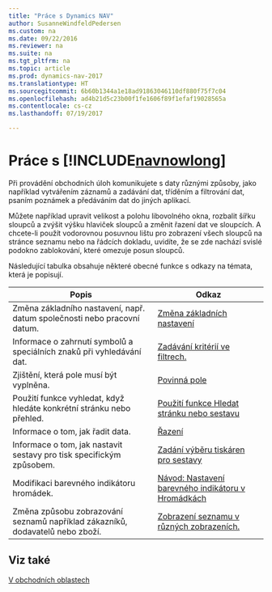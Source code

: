 ```yaml
---
title: "Práce s Dynamics NAV"
author: SusanneWindfeldPedersen
ms.custom: na
ms.date: 09/22/2016
ms.reviewer: na
ms.suite: na
ms.tgt_pltfrm: na
ms.topic: article
ms.prod: dynamics-nav-2017
ms.translationtype: HT
ms.sourcegitcommit: 6b60b1344a1e18ad91863046110df880f75f7c04
ms.openlocfilehash: ad4b21d5c23b00f1fe1606f89f1efaf19028565a
ms.contentlocale: cs-cz
ms.lasthandoff: 07/19/2017

---
```

    
# <a name="work-with-dynamics-nav"></a>Práce s [!INCLUDE[navnowlong](includes/navnowlong_md.md)]
Při provádění obchodních úloh komunikujete s daty různými způsoby, jako například vytvářením záznamů a zadávání dat, tříděním a filtrování dat, psaním poznámek a předáváním dat do jiných aplikací.

Můžete například upravit velikost a polohu libovolného okna, rozbalit šířku sloupců a zvýšit výšku hlaviček sloupců a změnit řazení dat ve sloupcích. A chcete-li použít vodorovnou posuvnou lištu pro zobrazení všech sloupců na stránce seznamu nebo na řádcích dokladu, uvidíte, že se zde nachází svislé podokno zablokování, které omezuje posun sloupců.

Následující tabulka obsahuje některé obecné funkce s odkazy na témata, která je popisují.

|Popis |Odkaz |
|---|----|
|Změna základního nastavení, např. datum společnosti nebo pracovní datum.|[Změna základních nastavení](ui-change-basic-settings.md)|
|Informace o zahrnutí symbolů a speciálních znaků při vyhledávání dat. |[Zadávání kritérií ve filtrech.](ui-enter-criteria-filters.md)|
|Zjištění, která pole musí být vyplněna.|[Povinná pole](ui-mandatory-fields.md)|
|Použití funkce vyhledat, když hledáte konkrétní stránku nebo přehled.|[Použití funkce Hledat stránku nebo sestavu](ui-search.md)|
|Informace o tom, jak řadit data.|[Řazení](ui-sorting.md)|
|Informace o tom, jak nastavit sestavy pro tisk specifickým způsobem.|[Zadání výběru tiskáren pro sestavy](ui-specify-printer-selection-reports.md)|
|Modifikaci barevného indikátoru hromádek.|[Návod: Nastavení barevného indikátoru v Hromádkách](ui-how-setup-colored-indicator-cues.md)|
|Změna způsobu zobrazování seznamů například zákazníků, dodavatelů nebo zboží.|[Zobrazení seznamu v různých zobrazeních. ](across-display-lists-different-views.md)|

## <a name="see-also"></a>Viz také
[V obchodních oblastech](ui-across-business-areas.md)

